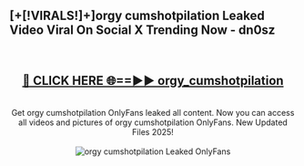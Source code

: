 <h2>[+[!VIRALS!]+]orgy cumshotpilation Leaked Video Viral On Social X Trending Now - dn0sz</h2>
<br>
<div align="center">
<h2><a href="https://libra.edu.pl?orgy_cumshotpilation" rel="nofollow">🔴 CLICK HERE 🌐==►► orgy_cumshotpilation</a></h2>
<br>
Get orgy cumshotpilation OnlyFans leaked all content. Now you can access all videos and pictures of orgy cumshotpilation OnlyFans. New Updated Files 2025!
<br>
<br>
<a href="https://libra.edu.pl?orgy_cumshotpilation" rel="nofollow" data-target="animated-image.originalLink"><img src="https://i.ibb.co.com/WyWwxjT/player-gif2.gif" alt="orgy cumshotpilation Leaked OnlyFans" style="max-width: 100%; display: inline-block;" data-target="animated-image.originalImage"></a>
</div>
<br>